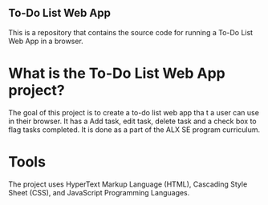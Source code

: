 ## To-Do List Web App

This is a repository that contains the source code for running a To-Do List Web App in a browser.

# What is the To-Do List Web App project?

The goal of this project is to create a to-do list web app tha t a user can use in their browser. It has a Add task, edit task, delete task and a check box to flag tasks completed. It is done as a part of the ALX SE program curriculum.

# Tools

The project uses HyperText Markup Language (HTML), Cascading Style Sheet (CSS), and JavaScript Programming Languages.
